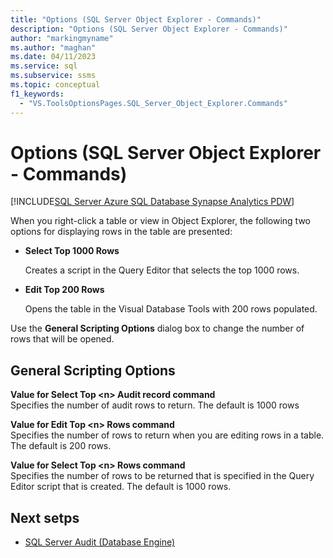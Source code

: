 ```yaml
---
title: "Options (SQL Server Object Explorer - Commands)"
description: "Options (SQL Server Object Explorer - Commands)"
author: "markingmyname"
ms.author: "maghan"
ms.date: 04/11/2023
ms.service: sql
ms.subservice: ssms
ms.topic: conceptual
f1_keywords:
  - "VS.ToolsOptionsPages.SQL_Server_Object_Explorer.Commands"
---
```


# Options (SQL Server Object Explorer - Commands)

[!INCLUDE[SQL Server Azure SQL Database Synapse Analytics PDW](../../includes/applies-to-version/sql-asdb-asdbmi-asa-pdw.md)]

When you right-click a table or view in Object Explorer, the following two options for displaying rows in the table are presented:

- **Select Top 1000 Rows**

    Creates a script in the Query Editor that selects the top 1000 rows.

- **Edit Top 200 Rows**

    Opens the table in the Visual Database Tools with 200 rows populated.

Use the **General Scripting Options** dialog box to change the number of rows that will be opened.

## General Scripting Options

**Value for Select Top \<n\> Audit record command**  
Specifies the number of audit rows to return. The default is 1000 rows

**Value for Edit Top \<n\> Rows command**  
Specifies the number of rows to return when you are editing rows in a table. The default is 200 rows.

**Value for Select Top \<n\> Rows command**  
Specifies the number of rows to be returned that is specified in the Query Editor script that is created. The default is 1000 rows.

## Next setps

- [SQL Server Audit (Database Engine)](../../relational-databases/security/auditing/sql-server-audit-database-engine.md)

